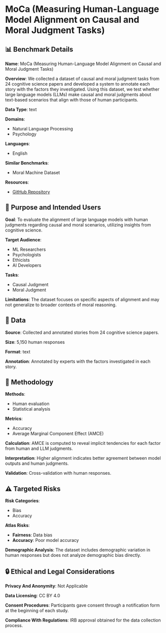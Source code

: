 # MoCa (Measuring Human-Language Model Alignment on Causal and Moral Judgment Tasks)

## 📊 Benchmark Details

**Name**: MoCa (Measuring Human-Language Model Alignment on Causal and Moral Judgment Tasks)

**Overview**: We collected a dataset of causal and moral judgment tasks from 24 cognitive science papers and developed a system to annotate each story with the factors they investigated. Using this dataset, we test whether large language models (LLMs) make causal and moral judgments about text-based scenarios that align with those of human participants.

**Data Type**: text

**Domains**:
- Natural Language Processing
- Psychology

**Languages**:
- English

**Similar Benchmarks**:
- Moral Machine Dataset

**Resources**:
- [GitHub Repository](https://github.com/cicl-stanford/moca)

## 🎯 Purpose and Intended Users

**Goal**: To evaluate the alignment of large language models with human judgments regarding causal and moral scenarios, utilizing insights from cognitive science.

**Target Audience**:
- ML Researchers
- Psychologists
- Ethicists
- AI Developers

**Tasks**:
- Causal Judgment
- Moral Judgment

**Limitations**: The dataset focuses on specific aspects of alignment and may not generalize to broader contexts of moral reasoning.

## 💾 Data

**Source**: Collected and annotated stories from 24 cognitive science papers.

**Size**: 5,150 human responses

**Format**: text

**Annotation**: Annotated by experts with the factors investigated in each story.

## 🔬 Methodology

**Methods**:
- Human evaluation
- Statistical analysis

**Metrics**:
- Accuracy
- Average Marginal Component Effect (AMCE)

**Calculation**: AMCE is computed to reveal implicit tendencies for each factor from human and LLM judgments.

**Interpretation**: Higher alignment indicates better agreement between model outputs and human judgments.

**Validation**: Cross-validation with human responses.

## ⚠️ Targeted Risks

**Risk Categories**:
- Bias
- Accuracy

**Atlas Risks**:
- **Fairness**: Data bias
- **Accuracy**: Poor model accuracy

**Demographic Analysis**: The dataset includes demographic variation in human responses but does not analyze demographic bias directly.

## 🔒 Ethical and Legal Considerations

**Privacy And Anonymity**: Not Applicable

**Data Licensing**: CC BY 4.0

**Consent Procedures**: Participants gave consent through a notification form at the beginning of each study.

**Compliance With Regulations**: IRB approval obtained for the data collection process.
